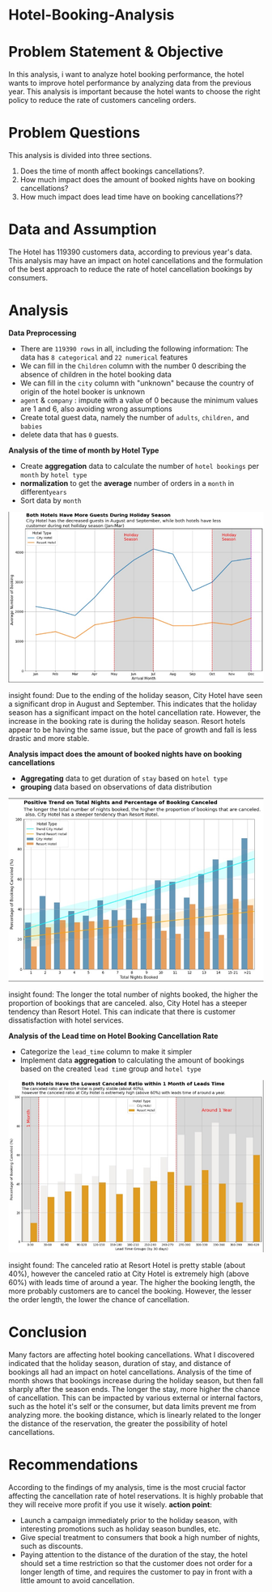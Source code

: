 # Hotel-Booking-Analysis

# Problem Statement & Objective

In this analysis, i want to analyze hotel booking performance, the hotel wants to improve hotel performance by analyzing data from the previous year. This analysis is important because the hotel wants to choose the right policy to reduce the rate of customers canceling orders.

# Problem Questions

This analysis is divided into three sections. 
1. Does the time of month affect bookings cancellations?. 
2.  How much impact does the amount of booked nights have on booking cancellations?
3.  How much impact does lead time have on booking cancellations??
	
# Data and Assumption

The Hotel has 119390 customers data, according to previous year's data. This analysis may have an impact on hotel cancellations and the formulation of the best approach to reduce the rate of hotel cancellation bookings by consumers.

# Analysis
**Data Preprocessing**
 - There are `119390 rows` in all, including the following information: The data has `8 categorical` and `22 numerical` features
 - We can fill in the  `Children`  column with the number 0 describing the absence of children in the hotel booking data
-   We can fill in the  `city`  column with "unknown" because the country of origin of the hotel booker is unknown
-   `agent`  &  `company`  : impute with a value of 0 because the minimum values are 1 and 6, also avoiding wrong assumptions
-   Create total guest data, namely the number of `adults`, `children,` and `babies`
-   delete data that has `0` guests.

**Analysis of the time of month by Hotel Type** 
- Create **aggregation** data to calculate the number of `hotel bookings` per `month` by `hotel type`
- **normalization** to get the **average** number of orders in a `month` in different`years`
-  Sort data by `month`	

![](Images/1.jpg)

insight found:
Due to the ending of the holiday season, City Hotel have seen a significant drop in August and September. This indicates that the holiday season has a significant impact on the hotel cancellation rate. However, the increase in the booking rate is during the holiday season. Resort hotels appear to be having the same issue, but the pace of growth and fall is less drastic and more stable. 

**Analysis impact does the amount of booked nights have on booking cancellations**

 - **Aggregating** data to get duration of `stay` based on `hotel type`
 - **grouping** data based on observations of data distribution
 
![](Images/2.jpg)

insight found: 
The longer the total number of nights booked, the higher the proportion of bookings that are canceled.  also, City Hotel has a steeper tendency than Resort Hotel.  This can indicate that there is customer dissatisfaction with hotel services.

**Analysis of the Lead time on Hotel Booking Cancellation Rate**

 - Categorize the `lead_time` column to make it simpler
 - Implement data **aggregation** to calculating the amount of bookings based on the created `lead tim`e group and `hotel type`
 
 ![](Images/3.jpg)
 
insight found:
The canceled ratio at Resort Hotel is pretty stable (about 40%), however the canceled ratio at City Hotel is extremely high (above 60%) with leads time of around a year.  The higher the booking length, the more probably customers are to cancel the booking. However, the lesser the order length, the lower the chance of cancellation.

# Conclusion

Many factors are affecting hotel booking cancellations. What I discovered indicated that the holiday season, duration of stay, and distance of bookings all had an impact on hotel cancellations. Analysis of the time of month shows that bookings increase during the holiday season, but then fall sharply after the season ends. The longer the stay, more higher the chance of cancellation. This can be impacted by various external or internal factors, such as the hotel it's self or the consumer, but data limits prevent me from analyzing more. the booking distance, which is linearly related to the longer the distance of the reservation, the greater the possibility of hotel cancellations.

# Recommendations

According to the findings of my analysis, time is the most crucial factor affecting the cancellation rate of hotel reservations. It is highly probable that they will receive more profit if you use it wisely.
**action point**:
- Launch a campaign immediately prior to the holiday season, with interesting promotions such as holiday season bundles, etc.
- Give special treatment to consumers that book a high number of nights, such as discounts.
 - Paying attention to the distance of the duration of the stay, the hotel should set a time restriction so that the customer does not order for a longer length of time, and requires the customer to pay in front with a little amount to avoid cancellation.

